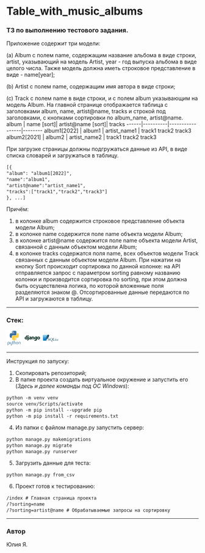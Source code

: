 # Table_with_music_albums
### ТЗ по выполнению тестового задания.


Приложение содержит три модели:

(a) Album с полем name, содержащим название альбома в виде строки, artist, указывающий на модель Artist, year - год выпуска альбома в виде целого числа.
Также модель должна иметь строковое представление в виде - name[year];

(b) Artist с полем name, содержащим имя автора в виде строки;

(c) Track с полем name в виде строки, и с полем album указывающим на модель
Album.
На главной странице отображается таблица с заголовками album, name,
artist@name, tracks и строкой под заголовками, с кнопками сортировки по
album_name, artist@name.
album | name [sort]| artist@name [sort]| tracks
------|----------|-----------------|--------
album1[2022] | album1 | artist_name1 | track1 track2 track3
album2[2021] | album2 | artist_name2 | track1 track2 track3

При загрузке страницы должны подгружаться данные из API, в виде списка словарей и
загружаться в таблицу.
```
[{
"album": "album1[2022]",
"name":"album1",
"artist@name":"artist_name1",
"tracks":["track1","track2","track3"]
}, ...]
```
Причём:
1. в колонке album содержится строковое представление объекта модели Album;
2. в колонке name содержится поле name объекта модели Album;
3. в колонке artist@name содержится поле name объекта модели Artist, связанной с данным объектом модели Album;
4. в колонке tracks содержатся поля name, всех объектов модели Track связанных
с данным объектом модели Album.
При нажатии на кнопку Sort происходит сортировка по данной колонке: на API отправляется запрос с параметром sorting равному названию колонки и производится сортировка по sorting, при этом должна быть осуществлена логика, по которой вложенные
поля разделяются знаком @. Отсортированные данные передаются по API и загружаются в таблицу.


---
### Cтек:

<div>
  <img src="https://github.com/devicons/devicon/blob/master/icons/python/python-original-wordmark.svg" title="Python 3" alt="Python" width="40" height="40"/>&nbsp;
  <img src="https://github.com/devicons/devicon/blob/master/icons/django/django-plain-wordmark.svg" title="Django" alt="Django" width="40" height="40"/>&nbsp;
  <img src="https://github.com/devicons/devicon/blob/master/icons/sqlite/sqlite-original-wordmark.svg" title="SQLite3" alt="SQLite3" width="40"   height="40"/>&nbsp;
</div>

---
Инструкция по запуску:
1. Скопировать репозиторий;
2. В папке проекта создать виртуальное окружение и запустить его (*Здесь и далее команды под ОС Windows*):
```
python -m venv venv
source venv/Scripts/activate
python -m pip install --upgrade pip
python -m pip install -r requirements.txt
```
4. Из папки с файлом manage.py запустить сервер:
```
python manage.py makemigrations
python manage.py migrate
python manage.py runserver
```
5. Загрузить данные для теста:
```
python manage.py from_csv

```
6. Проект готов к тестированию:
```
/index # Главная страница проекта
/?sorting=name
/?sorting=artist@name # Обрабатываемые запросы на сортировку

```

---
### Автор
Юлия Я.
